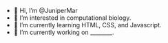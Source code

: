 - 👋 Hi, I’m @JuniperMar
- 👀 I’m interested in computational biology.
- 🌱 I’m currently learning HTML, CSS, and Javascript. 
- 🦉 I’m currently working on ________.

<!---
JuniperMar/JuniperMar is a ✨ special ✨ repository because its `README.md` (this file) appears on your GitHub profile.
You can click the Preview link to take a look at your changes.
--->
